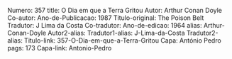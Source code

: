 Numero: 357
title: O Dia em que a Terra Gritou
Autor: Arthur Conan Doyle
Co-autor: 
Ano-de-Publicacao: 1987
Titulo-original: The Poison Belt
Tradutor: J Lima da Costa
Co-tradutor: 
Ano-de-edicao: 1964
alias: Arthur-Conan-Doyle
Autor2-alias: 
Tradutor1-alias: J-Lima-da-Costa
Tradutor2-alias: 
Titulo-link: 357-O-Dia-em-que-a-Terra-Gritou
Capa: António Pedro
pags: 173
Capa-link: Antonio-Pedro